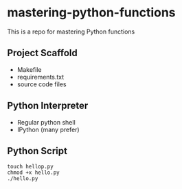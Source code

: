 # mastering-python-functions
This is a repo for mastering Python functions


## Project Scaffold

* Makefile
* requirements.txt
* source code files

## Python Interpreter
* Regular python shell
* IPython (many prefer)

## Python Script

```
touch hellop.py
chmod +x hello.py
./hello.py
```

